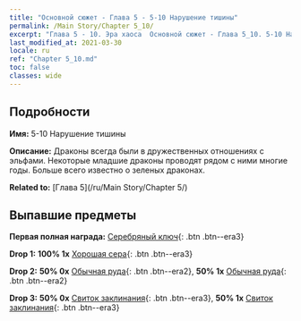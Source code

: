 ```yaml
---
title: "Основной сюжет - Глава 5 - 5-10 Нарушение тишины"
permalink: /Main Story/Chapter 5_10/
excerpt: "Глава 5 - 10. Эра хаоса  Основной сюжет - Глава 5_10. 5-10 Нарушение тишины"
last_modified_at: 2021-03-30
locale: ru
ref: "Chapter 5_10.md"
toc: false
classes: wide
---
```


## Подробности

 **Имя:** 5-10 Нарушение тишины

 **Описание:** Драконы всегда были в дружественных отношениях с эльфами. Некоторые младшие драконы проводят рядом с ними многие годы. Больше всего известно о зеленых драконах.

 **Related to:** [Глава 5](/ru/Main Story/Chapter 5/)

## Выпавшие предметы

 **Первая полная награда:** [Серебряный ключ](/ru/Items/con_693/){: .btn .btn--era3}

 **Drop 1:** **100% 1x** [Хорошая сера](/ru/Items/mat_15/){: .btn .btn--era3}

 **Drop 2:** **50% 0x** [Обычная руда](/ru/Items/mat_6/){: .btn .btn--era2}, **50% 1x** [Обычная руда](/ru/Items/mat_6/){: .btn .btn--era2}

 **Drop 3:** **50% 0x** [Свиток заклинания](/ru/Items/con_694/){: .btn .btn--era3}, **50% 1x** [Свиток заклинания](/ru/Items/con_694/){: .btn .btn--era3}

